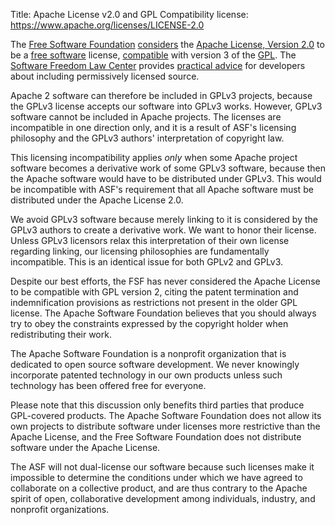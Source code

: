 Title: Apache License v2.0 and GPL Compatibility
license: https://www.apache.org/licenses/LICENSE-2.0



The [Free Software Foundation](http://www.fsf.org/) 
[considers](http://www.fsf.org/licensing/licenses/#apache2) the [Apache
License, Version 2.0](/licenses/LICENSE-2.0) to be a
[free software](http://www.gnu.org/philosophy/free-sw.html) license,
[compatible](http://www.gnu.org/licenses/license-list.html#GPLCompatibleLicenses) with
version 3 of the [GPL](http://www.fsf.org/licensing/licenses/gpl.html). The
[Software Freedom Law Center](http://www.softwarefreedom.org/) provides
[practical
advice](http://www.softwarefreedom.org/resources/2007/gpl-non-gpl-collaboration.html)
for developers about including permissively licensed source.

Apache 2 software can therefore be included in GPLv3 projects, because the
GPLv3 license accepts our software into GPLv3 works. However, GPLv3
software cannot be included in Apache projects. The licenses are
incompatible in one direction only, and it is a result of ASF's licensing
philosophy and the GPLv3 authors' interpretation of copyright law.

This licensing incompatibility applies *only* when some Apache project
software becomes a derivative work of some GPLv3 software, because then the
Apache software would have to be distributed under GPLv3. This would be
incompatible with ASF's requirement that all Apache software must be
distributed under the Apache License 2.0.

We avoid GPLv3 software because merely linking to it is considered by the
GPLv3 authors to create a derivative work. We want to honor their license.
Unless GPLv3 licensors relax this interpretation of their own license
regarding linking, our licensing philosophies are fundamentally
incompatible. This is an identical issue for both GPLv2 and GPLv3.

Despite our best efforts, the FSF has never considered the Apache License
to be compatible with GPL version 2, citing the patent termination and
indemnification provisions as restrictions not present in the older GPL
license. The Apache Software Foundation believes that you should always try
to obey the constraints expressed by the copyright holder when
redistributing their work.

The Apache Software Foundation is a nonprofit organization that is
dedicated to open source software development. We never knowingly
incorporate patented technology in our own products unless such technology
has been offered free for everyone.

Please note that this discussion only benefits third parties that produce
GPL-covered products. The Apache Software Foundation does not allow its own
projects to distribute software under licenses more restrictive than the
Apache License, and the Free Software Foundation does not distribute
software under the Apache License.

The ASF will not dual-license our software because such licenses make it
impossible to determine the conditions under which we have agreed to
collaborate on a collective product, and are thus contrary to the Apache
spirit of open, collaborative development among individuals, industry, and
nonprofit organizations.

